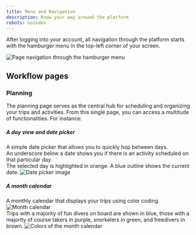 ```yaml
---
title: Menu and Navigation
description: Know your way around the platform
robots: noindex
---
```


After logging into your account, all navigation through the platform starts with the hamburger menu in the top-left corner of your screen.

![Page navigation through the hamburger menu](/images/Page_navigation_through_hamburger_menu.png)

## Workflow pages

### Planning

The planning page serves as the central hub for scheduling and organizing your trips and activities. From this single page, you can access a multitude of functionalities. For instance:

##### A day view and date picker
A simple date picker that allows you to quickly hop between days. <br>
An underscore below a date shows you if there is an activity scheduled on that particular day. <br>
The selected day is highlighted in orange. A blue outline shows the current date. 
![Date picker image](/images/Date_picker.png)

##### A month calendar
A monthly calendar that displays your trips using color coding.
![Month calendar](/images/Month_calendar.png) <br>
Trips with a majority of fun divers on board are shown in blue, those with a majority of course takers in purple, snorkelers in green, and freedivers in brown.
![Colors of the month calendar](/images/Colors_month_calendar.png)


